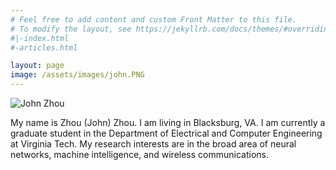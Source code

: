 ```yaml
---
# Feel free to add content and custom Front Matter to this file.
# To modify the layout, see https://jekyllrb.com/docs/themes/#overriding-theme-defaults
#|-index.html
#-articles.html

layout: page
image: /assets/images/john.PNG
---
```


![John Zhou]({{page.image|relative_url}})


My name is Zhou (John) Zhou. I am living in Blacksburg, VA. I am currently a graduate student in the Department of Electrical and Computer Engineering at Virginia Tech. My research interests are in the broad area of neural networks, machine intelligence, and wireless communications.
